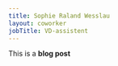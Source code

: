 ```yaml
---
title: Sophie Raland Wesslau
layout: coworker
jobTitle: VD-assistent
---
```


This is a **blog post**